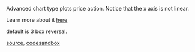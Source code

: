 Advanced chart type plots price action. Notice that the x axis is not linear.

Learn more about it [here](http://stockcharts.com/docs/doku.php?id=other-tools:pnf-charts)

default is 3 box reversal.

[source](https://github.com/kossidts/react-stockcharts/blob/master/docs/lib/charts/PointAndFigure.js), [codesandbox](https://codesandbox.io/s/github/rrag/react-stockcharts-examples2/tree/master/examples/PointAndFigure)
